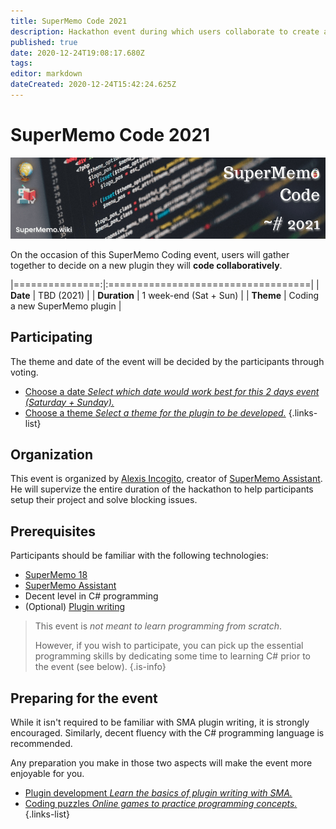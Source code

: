 ```yaml
---
title: SuperMemo Code 2021
description: Hackathon event during which users collaborate to create a new SuperMemo plugin (TBA 2021).
published: true
date: 2020-12-24T19:08:17.680Z
tags: 
editor: markdown
dateCreated: 2020-12-24T15:42:24.625Z
---
```


# SuperMemo Code 2021

![2021-supermemo-code-1-banner-f.png](/community/events/hackathon/2021-supermemo-code-1-banner-f.png)

On the occasion of this SuperMemo Coding event, users will gather together to decide on a new plugin they will **code collaboratively**.

|===============:|:===================================|
| **Date**       | TBD (2021)                         |
| **Duration**   | 1 week-end (Sat + Sun)             |
| **Theme**      | Coding a new SuperMemo plugin      |

## Participating

The theme and date of the event will be decided by the participants through voting.

- [<span style="color: black" class="mdi mdi-calendar-month mr-1"></span> Choose a date *Select which date would work best for this 2 days event (Saturday + Sunday).*](https://rallly.co/HkHqvLzTP)
- [<span style="color: lightgreen;" class="mdi mdi-alpha-t-box mr-1"></span> Choose a theme *Select a theme for the plugin to be developed.*](https://poll.ly/#/2Jv00n7Q)
{.links-list}

## Organization

This event is organized by [Alexis Incogito](https://github.com/alexis-), creator of [SuperMemo Assistant](https://sma.supermemo.wiki). He will supervize the entire duration of the hackathon to help participants setup their project and solve blocking issues.

## Prerequisites

Participants should be familiar with the following technologies:

- [SuperMemo 18](/supermemo)
- [SuperMemo Assistant](https://sma.supermemo.wiki)
- Decent level in C# programming
- (Optional) [Plugin writing](https://dev.supermemo.wiki/)

> This event is _not meant to learn programming from scratch_.
> 
> However, if you wish to participate, you can pick up the essential programming skills by dedicating some time to learning C# prior to the event (see below).
{.is-info}

## Preparing for the event

While it isn't required to be familiar with SMA plugin writing, it is strongly encouraged. Similarly, decent fluency with the C# programming language is recommended.

Any preparation you make in those two aspects will make the event more enjoyable for you.

- [Plugin development *Learn the basics of plugin writing with SMA.*](https://dev.supermemo.wiki/)
- [Coding puzzles *Online games to practice programming concepts.*](https://www.codingame.com/training)
{.links-list}

<!-- - [C# programming *.*]() -->
